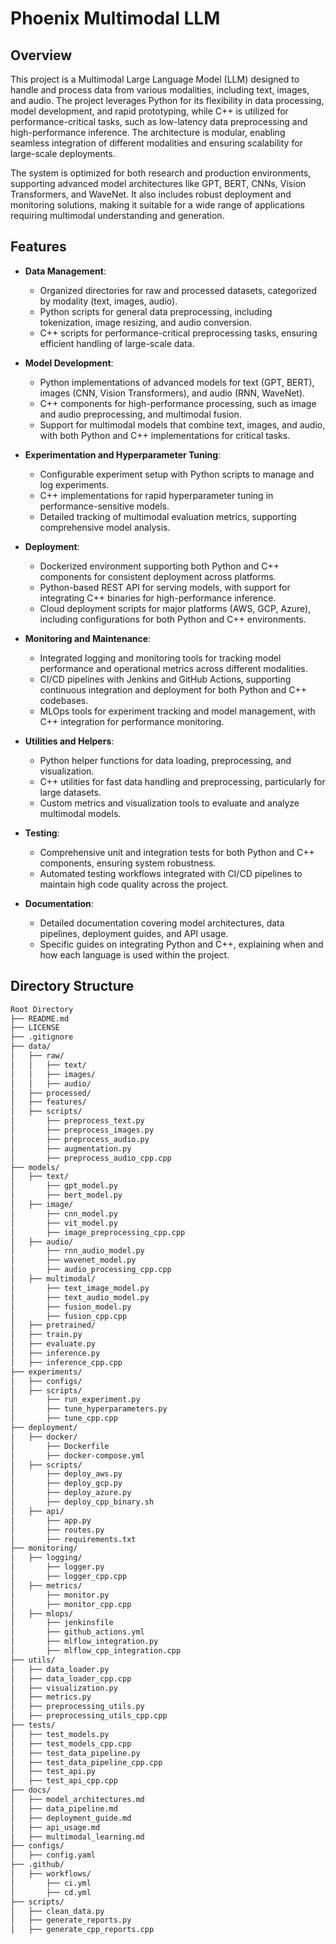 # Phoenix Multimodal LLM

## Overview

This project is a Multimodal Large Language Model (LLM) designed to handle and process data from various modalities, including text, images, and audio. The project leverages Python for its flexibility in data processing, model development, and rapid prototyping, while C++ is utilized for performance-critical tasks, such as low-latency data preprocessing and high-performance inference. The architecture is modular, enabling seamless integration of different modalities and ensuring scalability for large-scale deployments.

The system is optimized for both research and production environments, supporting advanced model architectures like GPT, BERT, CNNs, Vision Transformers, and WaveNet. It also includes robust deployment and monitoring solutions, making it suitable for a wide range of applications requiring multimodal understanding and generation.

## Features

- **Data Management**:
  - Organized directories for raw and processed datasets, categorized by modality (text, images, audio).
  - Python scripts for general data preprocessing, including tokenization, image resizing, and audio conversion.
  - C++ scripts for performance-critical preprocessing tasks, ensuring efficient handling of large-scale data.

- **Model Development**:
  - Python implementations of advanced models for text (GPT, BERT), images (CNN, Vision Transformers), and audio (RNN, WaveNet).
  - C++ components for high-performance processing, such as image and audio preprocessing, and multimodal fusion.
  - Support for multimodal models that combine text, images, and audio, with both Python and C++ implementations for critical tasks.

- **Experimentation and Hyperparameter Tuning**:
  - Configurable experiment setup with Python scripts to manage and log experiments.
  - C++ implementations for rapid hyperparameter tuning in performance-sensitive models.
  - Detailed tracking of multimodal evaluation metrics, supporting comprehensive model analysis.

- **Deployment**:
  - Dockerized environment supporting both Python and C++ components for consistent deployment across platforms.
  - Python-based REST API for serving models, with support for integrating C++ binaries for high-performance inference.
  - Cloud deployment scripts for major platforms (AWS, GCP, Azure), including configurations for both Python and C++ environments.

- **Monitoring and Maintenance**:
  - Integrated logging and monitoring tools for tracking model performance and operational metrics across different modalities.
  - CI/CD pipelines with Jenkins and GitHub Actions, supporting continuous integration and deployment for both Python and C++ codebases.
  - MLOps tools for experiment tracking and model management, with C++ integration for performance monitoring.

- **Utilities and Helpers**:
  - Python helper functions for data loading, preprocessing, and visualization.
  - C++ utilities for fast data handling and preprocessing, particularly for large datasets.
  - Custom metrics and visualization tools to evaluate and analyze multimodal models.

- **Testing**:
  - Comprehensive unit and integration tests for both Python and C++ components, ensuring system robustness.
  - Automated testing workflows integrated with CI/CD pipelines to maintain high code quality across the project.

- **Documentation**:
  - Detailed documentation covering model architectures, data pipelines, deployment guides, and API usage.
  - Specific guides on integrating Python and C++, explaining when and how each language is used within the project.

## Directory Structure
```bash
Root Directory
├── README.md
├── LICENSE
├── .gitignore
├── data/
│   ├── raw/
│   │   ├── text/
│   │   ├── images/
│   │   ├── audio/
│   ├── processed/
│   ├── features/
│   ├── scripts/
│       ├── preprocess_text.py
│       ├── preprocess_images.py
│       ├── preprocess_audio.py
│       ├── augmentation.py
│       ├── preprocess_audio_cpp.cpp
├── models/
│   ├── text/
│       ├── gpt_model.py
│       ├── bert_model.py
│   ├── image/
│       ├── cnn_model.py
│       ├── vit_model.py
│       ├── image_preprocessing_cpp.cpp
│   ├── audio/
│       ├── rnn_audio_model.py
│       ├── wavenet_model.py
│       ├── audio_processing_cpp.cpp
│   ├── multimodal/
│       ├── text_image_model.py
│       ├── text_audio_model.py
│       ├── fusion_model.py
│       ├── fusion_cpp.cpp
│   ├── pretrained/
│   ├── train.py
│   ├── evaluate.py
│   ├── inference.py
│   ├── inference_cpp.cpp
├── experiments/
│   ├── configs/
│   ├── scripts/
│       ├── run_experiment.py
│       ├── tune_hyperparameters.py
│       ├── tune_cpp.cpp
├── deployment/
│   ├── docker/
│       ├── Dockerfile
│       ├── docker-compose.yml
│   ├── scripts/
│       ├── deploy_aws.py
│       ├── deploy_gcp.py
│       ├── deploy_azure.py
│       ├── deploy_cpp_binary.sh
│   ├── api/
│       ├── app.py
│       ├── routes.py
│       ├── requirements.txt
├── monitoring/
│   ├── logging/
│       ├── logger.py
│       ├── logger_cpp.cpp
│   ├── metrics/
│       ├── monitor.py
│       ├── monitor_cpp.cpp
│   ├── mlops/
│       ├── jenkinsfile
│       ├── github_actions.yml
│       ├── mlflow_integration.py
│       ├── mlflow_cpp_integration.cpp
├── utils/
│   ├── data_loader.py
│   ├── data_loader_cpp.cpp
│   ├── visualization.py
│   ├── metrics.py
│   ├── preprocessing_utils.py
│   ├── preprocessing_utils_cpp.cpp
├── tests/
│   ├── test_models.py
│   ├── test_models_cpp.cpp
│   ├── test_data_pipeline.py
│   ├── test_data_pipeline_cpp.cpp
│   ├── test_api.py
│   ├── test_api_cpp.cpp
├── docs/
│   ├── model_architectures.md
│   ├── data_pipeline.md
│   ├── deployment_guide.md
│   ├── api_usage.md
│   ├── multimodal_learning.md
├── configs/
│   ├── config.yaml
├── .github/
│   ├── workflows/
│       ├── ci.yml
│       ├── cd.yml
├── scripts/
│   ├── clean_data.py
│   ├── generate_reports.py
│   ├── generate_cpp_reports.cpp